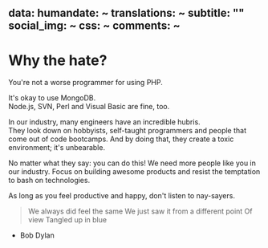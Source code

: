 data:
  humandate: ~
  translations: ~
  subtitle: ""
  social_img: ~
  css: ~
  comments: ~
---
# Why the hate?

You're not a worse programmer for using PHP.

It's okay to use MongoDB.  
Node.js, SVN, Perl and Visual Basic are fine, too.

In our industry, many engineers have an incredible hubris.  
They look down on hobbyists, self-taught programmers and people that come out of code bootcamps.
And by doing that, they create a toxic environment; it's unbearable.

No matter what they say: you can do this! We need more people like you in our industry.
Focus on building awesome products and resist the temptation to bash on technologies.

As long as you feel productive and happy, don't listen to nay-sayers.

> We always did feel the same
> We just saw it from a different point
> Of view
> Tangled up in blue

- Bob Dylan
